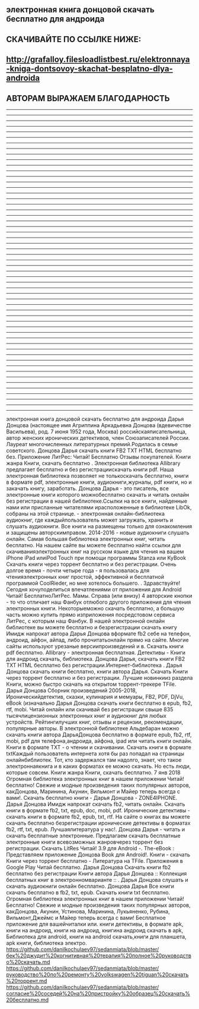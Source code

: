 электронная книга донцовой скачать бесплатно для андроида
--------------------------------------------------
СКАЧИВАЙТЕ ПО ССЫЛКЕ НИЖЕ:
--------------------------------------------------
http://grafalloy.filesloadlistbest.ru/elektronnaya-kniga-dontsovoy-skachat-besplatno-dlya-androida
--------------------------------------------------
АВТОРАМ ВЫРАЖАЕМ БЛАГОДАРНОСТЬ
--------------------------------------------------
--------------------------------------------------
--------------------------------------------------
--------------------------------------------------
--------------------------------------------------
--------------------------------------------------
--------------------------------------------------
--------------------------------------------------
--------------------------------------------------
--------------------------------------------------
--------------------------------------------------
--------------------------------------------------
--------------------------------------------------
--------------------------------------------------
--------------------------------------------------
--------------------------------------------------
--------------------------------------------------
--------------------------------------------------
--------------------------------------------------
--------------------------------------------------
--------------------------------------------------
--------------------------------------------------
--------------------------------------------------
--------------------------------------------------
--------------------------------------------------
--------------------------------------------------
--------------------------------------------------
--------------------------------------------------
--------------------------------------------------
--------------------------------------------------
--------------------------------------------------
--------------------------------------------------
--------------------------------------------------
--------------------------------------------------
--------------------------------------------------
--------------------------------------------------
--------------------------------------------------
--------------------------------------------------
--------------------------------------------------
--------------------------------------------------
--------------------------------------------------
--------------------------------------------------
--------------------------------------------------
--------------------------------------------------
--------------------------------------------------
--------------------------------------------------
--------------------------------------------------
--------------------------------------------------
--------------------------------------------------
--------------------------------------------------
--------------------------------------------------
--------------------------------------------------
--------------------------------------------------
--------------------------------------------------
--------------------------------------------------
--------------------------------------------------
электронная книга донцовой скачать бесплатно для андроида Дарья Донцова (настоящее имя Агриппина Аркадьевна Донцова (вдевичестве Васильева), род. 7 июня 1952 года, Москва)  российскаяписательница, автор женских иронических детективов, член Союзаписателей России. Лауреат многочисленных литературных премий.Родилась в семье советского. Донцова Дарья скачать книги FB2 TXT HTML бесплатно без. Приложение ЛитРес: Читай! Бесплатно  Отзывы покупателей. Книги жанра Книги, скачать бесплатно  . Электронная библиотека Allibrary предлагает бесплатно и без регистрациискачать книги pdf. Наша электронная библиотека позволяет не толькоскачать бесплатно, книги в формате pdf, электронные книги, аудиокниги,журналы, pdf книги, но и закачать книгу, заработать. Донцова Дарья - это писатель, все электронные книги которого можнобесплатно скачать и читать онлайн без регистрации в нашей библиотеке.Ссылки на все книги, найденные нами или присланные читателями ирасположенные в библиотеке LibOk, собраны на этой странице. - электронная онлайн-библиотека аудиокниг, где каждыйпользователь может загружать, хранить и слушать аудиокниги. Все книги на размещены только для ознакомления и защищены авторскимправом.  2014-2016  - новые аудиокниги слушать онлайн. Самая большая библиотека электронных книг, читать бесплатно. На нашем сайте вы можете бесплатно найти ссылки для скачиванияэлектронных книг на русском языке для чтения на вашем iPhone iPad илиiPod Touch при помощи программы Stanza или KyBook
Скачать книги через торрент бесплатно и без регистрации. Очень долгое время - почти четыре года - я пользовалась для чтенияэлектронных книг простой, эффективной и бесплатной программой CoolRieder, но мне хотелось большего. . Здравствуйте! Сегодня хочуподелиться впечатлениями от приложения для Android Читай! БесплатноЛитРес. Мамы. Справа (или внизу) 4 авторские кнопки - то что отличает наш Фанбук отлюбого другого приложения для чтения электронных книги.  Некоторыеможно скачать бесплатно, а большую часть можно купить прямо изприложения посредстовом сервиса ЛитРес, с которым наш Фанбук. В нашей электронной онлайн библиотеке вы можете бесплатно и безрегистрации скачать книгу Имидж напрокат автора Дарья Донцова вформате fb2 себе на телефон, андроид, айфон, айпад, либо прочитатьонлайн прямо на сайте. Многие сайты используют урезаные версиипроизведений и в. Скачать книги pdf бесплатно. Allibrary - электронная бесплатная. Детективы - Книги для андроид скачать, библиотека. Донцова Дарья, скачать книги FB2 TXT HTML бесплатно без регистрации.Интернет-библиотека . Дарья Донцова скачать книги бесплатно, книги автора Дарья. Скачать Книги через торрент бесплатно и без регистрации. Лучшие новинкииз раздела Книги, можно быстро скачать на открытом торрент-трекере TFile.  Дарья Донцова  Сборник произведений 2005-2018, Ироническийдетектив, сказки, кулинария и мемуары, FB2, PDF, DjVu, eBook (изначально
Дарья Донцова  скачать книги бесплатно в epub, fb2, rtf, mobi. Читай онлайн или скачивай без регистрации свыше 835 тысячлицензионных электронных книг и аудиокниг для любых устройств. Рейтингилучших книг, отзывы и рецензии, рекомендации, популярные авторы. В электронной библиотеке Альдебаран можно скачать книги автора ДарьяДонцова бесплатно в формате epub, fb2, rtf, mobi, pdf для телефона,андроида, айфона, ipad или читать книги онлайн. Книги в формате TXT - о чтении и скачивании. Скачать книги в формате txtКаждый пользователь интернета хотя бы раз попадал на страницы онлайнбиблиотек. Тот, кто задержался там надолго, знает, что такое электроннаякнига и в каких форматах ее можно скачать. Но есть люди, которые совсем. Книги жанра Книги, скачать бесплатно. 7 янв 2018  Огромная библиотека электронных книг в нашем приложении Читай!бесплатно! Свежие и модные произведения таких популярных авторов, какДонцова, Маринина, Акунин, Вильмонт и Майер теперь всегда с вами!. Скачать бесплатно книги - Дарья Донцова - ZONE4IPHONE. Дарья Донцова Имидж напрокат  скачать fb2, читать онлайн. Скачать книги в формате fb2, txt, epub, doc, mobi, pdf.
Иронические детективы - скачать книги в формате fb2, epub, txt, rtf. На сайте о книгах  вы можете скачать бесплатно безрегистрации иронические детективы в форматах fb2, rtf, txt, epub. Лучшаялитература у нас!. Донцова Дарья - читать и скачать бесплатные электронные. Предлагаем скачать бесплатные электронные книги всевозможных жанровчерез торрент без регистрации. Скачать LitRes Читай! 3.9 для Android -. The-eBook : Представляем приложение Донцова Book для Android!. Книги - скачать Книги через торрент бесплатно - Литература на TFile. Приложения в Google Play  Читай бесплатно. Дарья Донцова  Скачать книги fb2 бесплатно без регистрации
Книги автора Дарья Донцова :: Коллекция бесплатных книг в электронномварианте :: . Дарья Донцова слушать и скачать аудиокниги онлайн бесплатно. Донцова Дарья  Все книги скачать бесплатно в fb2, txt, epub. Скачать книги txt бесплатно. Огромная библиотека электронных книг в нашем приложении Читай!Бесплатно! Свежие и модные произведения таких популярных авторов, какДонцова, Акунин, Устинова, Маринина, Лукьяненко, Рубина, Вильмонт,Джеймс и Майер теперь всегда с вами! Бесплатное приложение для вашейчиталки или. книги детективы, в формате apk, книги на андроид, книги на андроид, книгина андроид скачать в apk, Библиотека для android, книги на android скачать,книги для планшета, apk книги, библиотека электро.
https://github.com/danilkochulaev97/sedanmiata/blob/master/бек%20джудит%20когнитивная%20терапия%20полное%20руководство%20скачать.md
https://github.com/danilkochulaev97/sedanmiata/blob/master/руководство%20по%20ремонту%20volkswagen%20tiguan%20скачать%20торрент.md
https://github.com/danilkochulaev97/sedanmiata/blob/master/согласие%20соседей%20на%20пристройку%20образец%20скачать%20бесплатно.md